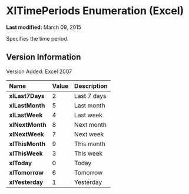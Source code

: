 
# XlTimePeriods Enumeration (Excel)

 **Last modified:** March 09, 2015

Specifies the time period.

## Version Information

Version Added: Excel 2007 



|**Name**|**Value**|**Description**|
|:-----|:-----|:-----|
| **xlLast7Days**|2|Last 7 days|
| **xlLastMonth**|5|Last month|
| **xlLastWeek**|4|Last week|
| **xlNextMonth**|8|Next month|
| **xlNextWeek**|7|Next week|
| **xlThisMonth**|9|This month|
| **xlThisWeek**|3|This week|
| **xlToday**|0|Today|
| **xlTomorrow**|6|Tomorrow|
| **xlYesterday**|1|Yesterday|
